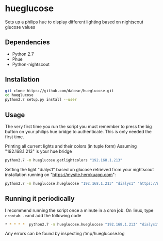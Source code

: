 # hueglucose

Sets up a philips hue to display different lighting based on nightscout glucose values

## Dependencies
* Python 2.7
* Phue
* Python-nightscout


## Installation
```bash
git clone https://github.com/dabear/hueglucose.git
cd hueglucose
python2.7 setup.py install --user
```


## Usage

The very first time you run the script you must remember to press the big button on your philips hue bridge to authenticate. This is only needed the first time.

Printing all current lights and their colors (in tuple form)
Assuming "192.168.1.213" is your hue bridge
```bash
python2.7 -m hueglucose.getlightcolors "192.168.1.213"
```
Setting the light "dialys1" based on glucose retrieved from your nightscout installation running on "https://mysite.herokuapp.com":
```bash
python2.7 -m hueglucose.hueglucose "192.168.1.213" "dialys1" "https://mysite.herokuapp.com"
```


## Running it periodically
I recommend running the script once a minute in a cron job.
On linux, type ```crontab -e```and add the following code
```bash
* * * * *  python2.7 -m hueglucose.hueglucose "192.168.1.213" "dialys1" "https://mysite.herokuapp.com" 2>&1 1> /tmp/hueglucose.log
```
Any errors can be found by inspecting /tmp/hueglucose.log
